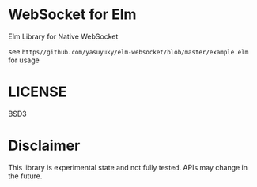 # WebSocket for Elm

Elm Library for Native WebSocket

see `https//github.com/yasuyuky/elm-websocket/blob/master/example.elm` for usage

# LICENSE

BSD3

# Disclaimer

This library is experimental state and not fully tested.
APIs may change in the future.

